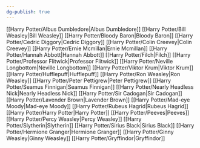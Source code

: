 ```yaml
---
dg-publish: true
---
```

[[Harry Potter/Albus Dumbledore\|Albus Dumbledore]]
[[Harry Potter/Bill Weasley\|Bill Weasley]]
[[Harry Potter/Bloody Baron\|Bloody Baron]]
[[Harry Potter/Cedric Diggory\|Cedric Diggory]]
[[Harry Potter/Colin Creevey\|Colin Creevey]]
[[Harry Potter/Ernie Mcmillan\|Ernie Mcmillan]]
[[Harry Potter/Hannah Abbott\|Hannah Abbott]]
[[Harry Potter/Filch\|Filch]]
[[Harry Potter/Professor Flitwick\|Professor Flitwick]]
[[Harry Potter/Neville Longbottom\|Neville Longbottom]]
[[Harry Potter/Viktor Krum\|Viktor Krum]]
[[Harry Potter/Hufflepuff\|Hufflepuff]]
[[Harry Potter/Ron Weasley\|Ron Weasley]]
[[Harry Potter/Peter Pettigrew\|Peter Pettigrew]]
[[Harry Potter/Seamus Finnigan\|Seamus Finnigan]]
[[Harry Potter/Nearly Headless Nick\|Nearly Headless Nick]]
[[Harry Potter/Sir Cadogan\|Sir Cadogan]]
[[Harry Potter/Lavender Brown\|Lavender Brown]]
[[Harry Potter/Mad-eye Moody\|Mad-eye Moody]]
[[Harry Potter/Rubeus Hagrid\|Rubeus Hagrid]]
[[Harry Potter/Harry Potter\|Harry Potter]]
[[Harry Potter/Peeves\|Peeves]]
[[Harry Potter/Percy Weasley\|Percy Weasley]]
[[Harry Potter/Slytherin\|Slytherin]]
[[Harry Potter/Sirius Black\|Sirius Black]]
[[Harry Potter/Hermione Granger\|Hermione Granger]]
[[Harry Potter/Ginny Weasley\|Ginny Weasley]]
[[Harry Potter/Gryffindor\|Gryffindor]]
